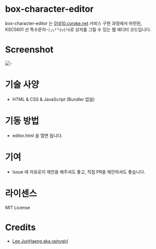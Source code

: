 # box-character-editor

box-character-editor 는 [01410.coroke.net](https://01410.coroke.net) 서비스 구현 과정에서 마련된, KSC5601 선 특수문자`─│┌┐┘└├┬┤┴┼`로 상자를 그릴 수 있는 웹 에디터 코드입니다.

# Screenshot

![-](https://user-images.githubusercontent.com/1021138/198879386-8b9c99a9-d93a-4d46-b7a1-31675ae97d62.png)

# 기술 사양

- HTML & CSS & JavaScript (Bundler 없음)

# 기동 방법

- editor.html 을 열면 됩니다.

# 기여

- Issue 에 자유로이 제안을 해주셔도 좋고, 직접 PR을 제안하셔도 좋습니다. 

# 라이센스

MIT License 

# Credits

- [Lee JunHaeng aka rainygirl](https://rainygirl.com/)
